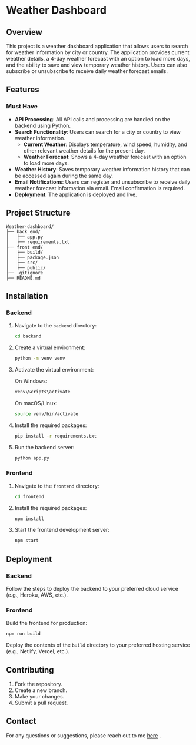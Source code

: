 
# Weather Dashboard

## Overview

This project is a weather dashboard application that allows users to search for weather information by city or country. The application provides current weather details, a 4-day weather forecast with an option to load more days, and the ability to save and view temporary weather history. Users can also subscribe or unsubscribe to receive daily weather forecast emails.

## Features

### Must Have

- **API Processing**: All API calls and processing are handled on the backend using Python.
- **Search Functionality**: Users can search for a city or country to view weather information.
  - **Current Weather**: Displays temperature, wind speed, humidity, and other relevant weather details for the present day.
  - **Weather Forecast**: Shows a 4-day weather forecast with an option to load more days.
- **Weather History**: Saves temporary weather information history that can be accessed again during the same day.
- **Email Notifications**: Users can register and unsubscribe to receive daily weather forecast information via email. Email confirmation is required.
- **Deployment**: The application is deployed and live.

## Project Structure

```
Weather-dashboard/
├── back_end/
│   ├── app.py
│   ├── requirements.txt
├── front end/
│   ├── build/
│   ├── package.json
│   ├── src/
│   ├── public/
├── .gitignore
├── README.md
```

## Installation

### Backend

1. Navigate to the `backend` directory:
   ```sh
   cd backend
   ```

2. Create a virtual environment:
   ```sh
   python -m venv venv
   ```

3. Activate the virtual environment:

   On Windows:
   ```sh
   venv\Scripts\activate
   ```

   On macOS/Linux:
   ```sh
   source venv/bin/activate
   ```

4. Install the required packages:
   ```sh
   pip install -r requirements.txt
   ```

5. Run the backend server:
   ```sh
   python app.py
   ```

### Frontend

1. Navigate to the `frontend` directory:
   ```sh
   cd frontend
   ```

2. Install the required packages:
   ```sh
   npm install
   ```

3. Start the frontend development server:
   ```sh
   npm start
   ```

## Deployment

### Backend

Follow the steps to deploy the backend to your preferred cloud service (e.g., Heroku, AWS, etc.).

### Frontend

Build the frontend for production:

```sh
npm run build
```

Deploy the contents of the `build` directory to your preferred hosting service (e.g., Netlify, Vercel, etc.).

## Contributing

1. Fork the repository.
2. Create a new branch.
3. Make your changes.
4. Submit a pull request.



## Contact

For any questions or suggestions, please reach out to me [here](mailto:21522557@gm.edu.vn)
.

